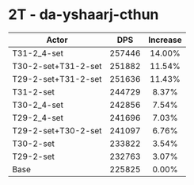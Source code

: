 # 2T - da-yshaarj-cthun
| Actor | DPS | Increase |
|---|:---:|:---:|
|T31-2_4-set|257446|14.00%|
|T30-2-set+T31-2-set|251882|11.54%|
|T29-2-set+T31-2-set|251636|11.43%|
|T31-2-set|244729|8.37%|
|T30-2_4-set|242856|7.54%|
|T29-2_4-set|241696|7.03%|
|T29-2-set+T30-2-set|241097|6.76%|
|T30-2-set|233822|3.54%|
|T29-2-set|232763|3.07%|
|Base|225825|0.00%|
